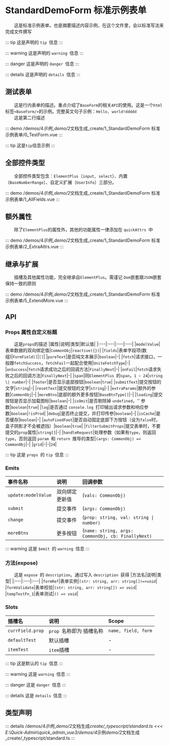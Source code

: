 # StandardDemoForm 标准示例表单

&emsp;&emsp;这是标准示例表单。也是摘要描述内容示例，在这个文件里，会以标准写法来完成文件撰写

::: tip
这是声明的 `tip `信息
:::

::: warning
这是声明的 `warning `信息
:::

::: danger
这是声明的 `danger `信息
:::

::: details
这是声明的 `details `信息
:::

## 测试表单

&emsp;&emsp;这是行内表单的描述。重点介绍了`BaseForm`的相关`API`的使用。这是一个`html`标签`<BaseForm/>`的示例。完整英文句子示例：`Hello, world!ddddd`  
&emsp;&emsp;这是第二行描述

::: demo
/demos/4*示例\_demo/2*文档生成\_create/1_StandardDemoForm 标准示例表单/0_TestForm.vue
:::

::: tip
这是`tip`信息示例
:::

## 全部控件类型

&emsp;&emsp;全部控件类型包含：`ElementPlus`（`input, select`）、内置（`BaseNumberRange`）、自定义扩展（`UserInfo`）三部分。

::: demo
/demos/4*示例\_demo/2*文档生成\_create/1_StandardDemoForm 标准示例表单/1_AllFields.vue
:::

## 额外属性

&emsp;&emsp;除了`ElementPlus`的属性外，其他的功能属性一律添加在 `quickAttrs `中

::: demo
/demos/4*示例\_demo/2*文档生成\_create/1_StandardDemoForm 标准示例表单/2_ExtraAttrs.vue
:::

## 继承与扩展

&emsp;&emsp;插槽及其他属性功能，完全继承自`ElementPlus`。需谨记 `Dom`嵌套跟`JSON`嵌套保持一致的原则

::: demo
/demos/4*示例\_demo/2*文档生成\_create/1_StandardDemoForm 标准示例表单/5_ExtendMore.vue
:::

## API

### Props 属性自定义标题

&emsp;&emsp;这是`props`的描述
|属性|说明|类型|默认值|
|:---|:---|:---|:---|
|`modelValue`|表单数据的双向绑定值|`CommonObj`|`reactive({})`|
|`fields`|表单字段项(数组)|`FormField[]`|`[]`|
|`pureText`|是否纯文本展示|`boolean`|-|
|`fetch`|请求接口，一般跟`fetchSuccess`，`fetchFail`一起配合使用|`UniteFetchType`|-|
|`onSuccess`|`fetch`请求成功之后的回调方法|`FinallyNext`|-|
|`onFail`|`fetch`请求失败之后的回调方法|`FinallyNext`|-|
|`span`|同`ElementPlus `的`span`，`1 ~ 24`|`string \| number`|-|
|`footer`|是否显示底部按钮|`boolean`|`true`|
|`submitText`|提交按钮的文字|`string`|-|
|`resetText`|提交按钮的文字|`string`|-|
|`extraParams`|额外的参数|`CommonObj`|-|
|`moreBtns`|底部的额外更多按钮|`BaseBtnType[]`|-|
|`loading`|提交按钮是否显示加载图标|`boolean`|-|
|`isOmit`|是否剔除掉 `undefined`，'' 参数|`boolean`|`true`|
|`log`|是否通过 `console.log `打印输出请求参数和响应参数|`boolean`|`!isProd`|
|`debug`|是否终止提交，并打印传参|`boolean`|-|
|`isCache`|是否缓存|`boolean`|-|
|`autoFixedFoot`|是否自动固定底部下方按钮（设为`false`时，盒子阴影才不会被遮挡）|`boolean`|`true`|
|`filterSubmitProps`|提交表单时，不要提交的`prop`属性|`string[]`|-|
|`handleRequest`|处理参数（如果有`type`，则返回`type`，否则返回 `param `和 `return `推导的类型|`(args: CommonObj) => CommonObj`|-|
|`grid`|-|-|`24`|

::: tip
这是 `props `的 `tip `信息
:::

### Emits

| 事件名称            | 说明           | 回调参数                                           |
| :------------------ | :------------- | :------------------------------------------------- |
| `update:modelValue` | 双向绑定更新值 | (`vals: CommonObj)`                                |
| `submit`            | 提交事件       | (`args: CommonObj)`                                |
| `change`            | 提交事件       | (`prop: string, val: string \| number)`            |
| `moreBtns`          | 更多按钮       | (`name: string, args: CommonObj, cb: FinallyNext)` |

::: warning
这是 `$emit `的 `warning `信息
:::

### 方法(expose)

&emsp;&emsp;这是 `expose `的 `description`。通过写入 `description `获得
|方法名|说明|类型|
|:---|:---|:---|
|`formRef`|表单实例|`(str: string, arr: string[])=>void`|
|`formValidate`|表单校验|`(str: string, arr: string[]) => void`|
|`tempTestFn_1`|表单测试|`() => void`|

### Slots

| 插槽名           | 说明                     | Scope               |
| :--------------- | :----------------------- | :------------------ |
| `currField.prop` | `prop `名称即为 插槽名称 | `name, field, form` |
| `defaultTest`    | 默认插槽                 | -                   |
| `itemTest`       | `item`插槽               | -                   |

::: tip
这是默认的 `tip `信息
:::

::: warning
这是 `warning `信息
:::

::: danger
这是 `danger `信息
:::

::: details
这是 `details `信息
:::

## 类型声明

::: details
/demos/4*示例\_demo/2*文档生成*create/\_typescript/standard.ts
<<< E:\Quick-Admin\quick_admin_vue3/demos/4*示例*demo/2*文档生成\_create/\_typescript/standard.ts
:::
